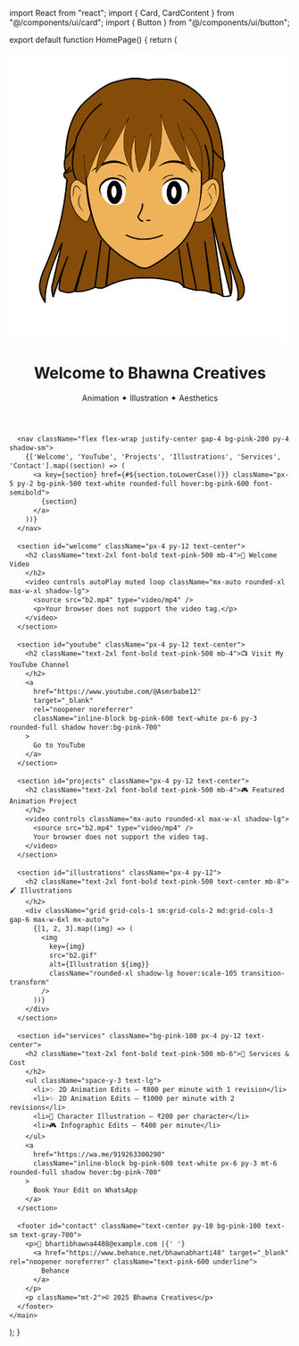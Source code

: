 import React from "react";
import { Card, CardContent } from "@/components/ui/card";
import { Button } from "@/components/ui/button";

export default function HomePage() {
  return (
    <main className="min-h-screen bg-pink-50 text-gray-800">
      <header className="text-center py-10 bg-pink-100">
        <img src="b2.gif" alt="Bhawna Logo" className="mx-auto w-32 rounded-full shadow-md mb-4" />
        <h1 className="text-4xl font-bold text-pink-600">Welcome to Bhawna Creatives</h1>
        <p className="text-lg mt-2">Animation ✦ Illustration ✦ Aesthetics</p>
      </header>

      <nav className="flex flex-wrap justify-center gap-4 bg-pink-200 py-4 shadow-sm">
        {['Welcome', 'YouTube', 'Projects', 'Illustrations', 'Services', 'Contact'].map((section) => (
          <a key={section} href={#${section.toLowerCase()}} className="px-5 py-2 bg-pink-500 text-white rounded-full hover:bg-pink-600 font-semibold">
            {section}
          </a>
        ))}
      </nav>

      <section id="welcome" className="px-4 py-12 text-center">
        <h2 className="text-2xl font-bold text-pink-500 mb-4">🌸 Welcome Video
        </h2>
        <video controls autoPlay muted loop className="mx-auto rounded-xl max-w-xl shadow-lg">
          <source src="b2.mp4" type="video/mp4" />
          <p>Your browser does not support the video tag.</p>
        </video>
      </section>

      <section id="youtube" className="px-4 py-12 text-center">
        <h2 className="text-2xl font-bold text-pink-500 mb-4">📺 Visit My YouTube Channel
        </h2>
        <a
          href="https://www.youtube.com/@Asmrbabe12"
          target="_blank"
          rel="noopener noreferrer"
          className="inline-block bg-pink-600 text-white px-6 py-3 rounded-full shadow hover:bg-pink-700"
        >
          Go to YouTube
        </a>
      </section>

      <section id="projects" className="px-4 py-12 text-center">
        <h2 className="text-2xl font-bold text-pink-500 mb-4">🎮 Featured Animation Project
        </h2>
        <video controls className="mx-auto rounded-xl max-w-xl shadow-lg">
          <source src="b2.mp4" type="video/mp4" />
          Your browser does not support the video tag.
        </video>
      </section>

      <section id="illustrations" className="px-4 py-12">
        <h2 className="text-2xl font-bold text-pink-500 text-center mb-8">🖌 Illustrations
        </h2>
        <div className="grid grid-cols-1 sm:grid-cols-2 md:grid-cols-3 gap-6 max-w-6xl mx-auto">
          {[1, 2, 3].map((img) => (
            <img
              key={img}
              src="b2.gif"
              alt={Illustration ${img}}
              className="rounded-xl shadow-lg hover:scale-105 transition-transform"
            />
          ))}
        </div>
      </section>

      <section id="services" className="bg-pink-100 px-4 py-12 text-center">
        <h2 className="text-2xl font-bold text-pink-500 mb-6">💖 Services & Cost
        </h2>
        <ul className="space-y-3 text-lg">
          <li>✨ 2D Animation Edits – ₹800 per minute with 1 revision</li>
          <li>✨ 2D Animation Edits – ₹1000 per minute with 2 revisions</li>
          <li>🎨 Character Illustration – ₹200 per character</li>
          <li>🎮 Infographic Edits – ₹400 per minute</li>
        </ul>
        <a
          href="https://wa.me/919263300290"
          className="inline-block bg-pink-600 text-white px-6 py-3 mt-6 rounded-full shadow hover:bg-pink-700"
        >
          Book Your Edit on WhatsApp
        </a>
      </section>

      <footer id="contact" className="text-center py-10 bg-pink-100 text-sm text-gray-700">
        <p>📧 bhartibhawna4488@example.com |{' '}
          <a href="https://www.behance.net/bhawnabharti48" target="_blank" rel="noopener noreferrer" className="text-pink-600 underline">
            Behance
          </a>
        </p>
        <p className="mt-2">© 2025 Bhawna Creatives</p>
      </footer>
    </main>
  );
}
